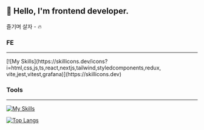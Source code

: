 ## 🤪 Hello,  I'm frontend developer.
즐기며 살자 - 🔥

### FE
<hr>
[![My Skills](https://skillicons.dev/icons?i=html,css,js,ts,react,nextjs,tailwind,styledcomponents,redux, vite,jest,vitest,grafana)](https://skillicons.dev)





### Tools
<hr>

[![My Skills](https://skillicons.dev/icons?i=figma,notion)](https://skillicons.dev)


[![Top Langs](https://github-readme-stats.vercel.app/api/top-langs/?username=MSbtff&layout=compact)](https://github.com/MSbtff/github-readme-stats)
